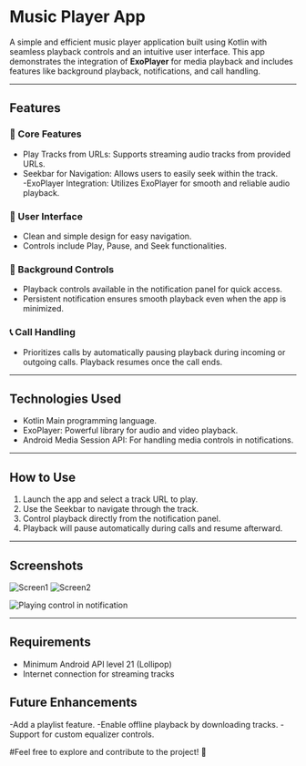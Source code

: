 # Music Player App  

A simple and efficient music player application built using Kotlin with seamless playback controls and an intuitive user interface. This app demonstrates the integration of **ExoPlayer** for media playback and includes features like background playback, notifications, and call handling.

---

## Features  

### 🎵 Core Features
- Play Tracks from URLs: Supports streaming audio tracks from provided URLs.  
- Seekbar for Navigation: Allows users to easily seek within the track.  
-ExoPlayer Integration: Utilizes ExoPlayer for smooth and reliable audio playback.  

### 📱 User Interface 
- Clean and simple design for easy navigation.  
- Controls include Play, Pause, and Seek functionalities.  

### 🔔 Background Controls
- Playback controls available in the notification panel for quick access.  
- Persistent notification ensures smooth playback even when the app is minimized.  

### 📞 Call Handling
- Prioritizes calls by automatically pausing playback during incoming or outgoing calls. Playback resumes once the call ends.  

---

## Technologies Used  
- Kotlin Main programming language.  
- ExoPlayer: Powerful library for audio and video playback.  
- Android Media Session API: For handling media controls in notifications.  

---

## How to Use  
1. Launch the app and select a track URL to play.  
2. Use the Seekbar to navigate through the track.  
3. Control playback directly from the notification panel.  
4. Playback will pause automatically during calls and resume afterward.  

---

## Screenshots  
![Screen1](https://github.com/user-attachments/assets/34a8a091-8025-470f-a840-c0a615d0861b)
![Screen2](https://github.com/user-attachments/assets/538f012e-b8c6-4347-a8bc-b92b407f2ca9)



![Playing control in notification](https://github.com/user-attachments/assets/8af5d8cf-ec18-43e3-99bf-570e853e6497)



---

## Requirements  
- Minimum Android API level 21 (Lollipop)  
- Internet connection for streaming tracks  



## Future Enhancements  
-Add a playlist feature.
-Enable offline playback by downloading tracks.
-Support for custom equalizer controls.

#Feel free to explore and contribute to the project! 🚀
